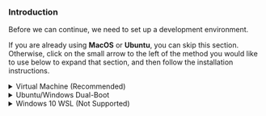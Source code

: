 ### Introduction
Before we can continue, we need to set up a development environment.

If you are already using **MacOS** or **Ubuntu**, you can skip this section. Otherwise, click on the small arrow to the left of the method you would like to use below to expand that section, and then follow the installation instructions.


<details markdown="block">
<summary class="dropDown-header">Virtual Machine (Recommended)
</summary>

Installing a virtual machine (VM) is the easiest and most reliable way to get started with web development. A VM is an entire computer emulation that runs inside your current OS. The main drawback of a VM is that it can be slow because you're essentially running two computers at the same time. We'll do a few things to improve its performance.

### Step 1: Download VirtualBox and Lubuntu

Installing a Virtual Machine (VM) is the easiest and most reliable way to get started creating an environment for web development. A VM is an entire computer emulation that runs inside your current Operating System (OS), like Windows. The main drawback of a VM is that it can be slow because you’re essentially running two computers at the same time. We’ll do a few things to improve its performance.

#### Step 1.1: Download VirtualBox

[Click here](https://www.virtualbox.org/wiki/Downloads "VirtualBox Downloads") and download VirtualBox for Windows hosts.

#### Step 1.2: Download Lubuntu

There are thousands of versions of Linux out there, but Ubuntu is undoubtedly one of the most popular and user friendly. When installing Linux on a VM, we recommend downloading [Lubuntu 16.04.3 LTS](http://cdimage.ubuntu.com/lubuntu/releases/16.04/release/lubuntu-16.04.3-desktop-amd64.iso "Lubuntu download link") Lubuntu uses the same base software as Ubuntu but has a desktop environment that requires fewer computer resources and is therefore ideal for virtual machines. It also looks like Windows!

### Step 2: Install VirtualBox and set it up for Lubuntu

#### Step 2.1: Install VirtualBox

Installing VirtualBox is very straightforward. It doesn’t require much technical knowledge and is the same process as installing any other program on your Windows computer. Double clicking the downloaded file will start the installation process. During the installation, you’ll be presented with various options. Leave them in their default state unless you are certain about their behavior. As the software installs, the progress bar might appear to be stuck; just wait for it to finish.

#### Step 2.2: Make way for Lubuntu

Now that you have VirtualBox installed, launch the program. Once open, you should see the start screen.

![The VirtualBox start screen](https://cdn.discordapp.com/attachments/594699048842297355/687463646523031552/00_VirtualBox_Start_Screen.png "A new start")

Click on the “New” button to create a virtual operating system. Give it a name of “Lubuntu”, leave the “Machine Folder” as is, set the “Type” to “Linux” and be sure “Version” is set to “Ubuntu (64-bit)”. Continue by pressing “Next”, and choose the following options in the next steps:

<img style="border-style:solid; border-width: thin;" src="https://cdn.discordapp.com/attachments/594699048842297355/687463655696367877/01_VirtualBox_OS.png" alt="The VirtualBox Create Virtual Machine window" title="Lubuntu should make the Version be Ubuntu (64-bit) automatically">

  1. Memory size: Use 2048 MB or more if possible. Ideally, this amount should be about half of your computer’s maximum memory. For example, if you have 8 GB of RAM, allocate 4096 MB (1024 MB to 1 GB) to your VM’s operating system. If you do not know how much RAM is available to you, please click [here](https://www.google.com/search?q=how+to+find+out+how+much+ram+you+have).
  
  <img style="border-style:solid; border-width: thin;" src="https://cdn.discordapp.com/attachments/594699048842297355/687463663421882379/02_VirtualBox_Mem.png" alt="The VirtualBox RAM window" title="Please allow me to Google that for you">

  2. Hard disk: Click **“Create a virtual hard disk now”.**
  
  <img style="border-style:solid; border-width: thin;" src="https://cdn.discordapp.com/attachments/594699048842297355/687463681331691585/03_VirtualBox_HardDisk.png" alt="The VirtualBox Create Hard Disk window 1" title="This is the default selection">

  3. Hard disk file type: Choose the **VDI (VirtualBox disk image)** option.
  
  <img style="border-style:solid; border-width: thin;" src="https://cdn.discordapp.com/attachments/594699048842297355/687463702500475001/04_VirtualBox_HardDiskType.png" alt="The VirtualBox Create Virtual Hard Disk window 2" title="This is also the default selection">

  4. Storage on physical hard disk: **“Dynamically allocated”**.
  
  <img style="border-style:solid; border-width: thin;" src="https://cdn.discordapp.com/attachments/594699048842297355/687463713716174881/05_VirtualBox_DynamicHardDisk.png" alt="The VirtualBox Create Virtual Hard Disk window 3" title="Yet another default selection">
                
  5. File location and size: We recommend **at least 20 GB** for the virtual hard disk.
  
  <img style="border-style:solid; border-width: thin;" src="https://cdn.discordapp.com/attachments/594699048842297355/687463723534778398/06_VirtualBox_HardDiskSize.png" alt="The VirtualBox Create Virtual Hard Disk window 4" title="You could make it 21 GB if you want">

After completing the last step, click the **“Create”** button. Your new virtual OS should now appear in the menu. With **Lubuntu** selected, click on the **"Settings"** button on the navigation bar, highlighted in red below.

<img style="border-style:solid; border-width: thin;" src="https://cdn.discordapp.com/attachments/594699048842297355/687466148434149408/07_VirtualBox_SettingsButton.png" alt="The VirtualBox Home screen with Lubuntu" title="Or you can right-click Lubuntu and go to Settings">

 Click on the **“System”** tab and then the **“Processor”** tab. Increase the Processor(s) to 2. If this screen prevents you from increasing processors, you likely need to <a href="https://www.google.com/search?q=enable+virtualization+windows" target="_blank">enable virtualization in your computer’s BIOS/UEFI settings</a>, or you have a single core processor.
 
<img style="border-style:solid; border-width: thin;" src="https://cdn.discordapp.com/attachments/594699048842297355/687479763723354200/08_VirtualBox_Processor.png" alt="The Lubuntu System Settings Processor window" title="Weirdly enough, some people still have single core processors">

Next, go to the **“Storage”** tab and in the **“Storage Devices”** column, beside the “Controller: IDE” indicator, click the round, blue icon with the green plus.

<img style="border-style:solid; border-width: thin;" src="https://cdn.discordapp.com/attachments/594699048842297355/687480592199450744/09_VirtualBox_Storage.png" alt="The Lubuntu System Settings Storage window" title="Good-bye, CD-ROM Drive!">

This will open a window called **“Optical Disk Selector”** Click the **“Add”** button, which is another blue icon with a green plus. Please locate your Lubuntu ISO you downloaded earlier and select it. If you are not sure where to find it, start by looking in your Downloads folder. Once you have selected your ISO, hit the **“Choose”** button.

<img style="border-style:solid; border-width: thin;" src="https://cdn.discordapp.com/attachments/594699048842297355/687481963430412300/10_VirtualBox_OpticalDiskSelector.png" alt="The Lubuntu System Settings Optical Disk Selector window" title="Hello, Virtually Mounted ISO file!">

If you have more than one monitor, you can create additional monitors by increasing the **"Monitor Count"** attribute in the **"Display"** tab. Please be sure to increase the **"Video Memory"** slider until it is in the green. <u>**All other settings should remain default.**</u>

<img style="border-style:solid; border-width: thin;" src="https://cdn.discordapp.com/attachments/594699048842297355/687484394264592535/11_VirtualBox_Monitors.png" alt="The Lubuntu System Settings Display window" title="This feature works surprisingly well">

With all that complete, click **"OK"** to save the changes.

You can start the VM by double-clicking **"Lubuntu"** or by clicking the large green **"Start"** button on the navigation bar.

<img style="border-style:solid; border-width: thin;" src="https://cdn.discordapp.com/attachments/594699048842297355/687487045584683024/12_VirtualBox_StartItUp.png" alt="The VirtualBox start VM screen" title="Or you can right-click Lubuntu and hit Start">

When the VM starts up, you’ll be asked to choose your language and to either try or install Lubuntu. If you make no decision for 30 seconds, it will launch the "Try Lubuntu without installing" option. You can reset, or double-click **"Install Lubuntu 16.04.3 LTS"**

Choose your language again, hit next, and check both boxes on the **"Preparing to install Lubuntu"** page.

The default options on the Installation type page should be used **(“Erase disk and install Lubuntu”)**. It may sound dangerous, but the VM can only see the “Hard Drive” of the VM. This is the beauty of VMs: the ability to separate the physical space of your computer across many VMs. While installing, be sure to take note of the password and username you chose, we will need these later.

The rest of the installation is pretty straightforward, but if you have any questions, you can find Ubuntu’s official installation guide for Ubuntu [here](https://ubuntu.com/tutorials/tutorial-install-ubuntu-desktop#1-overview). Since Lubuntu is a flavor of Ubuntu, the installation is exactly the same across all flavors.

**Note:** If at any point you cannot see the **"Continue"** button on your screen, pressing **"Enter"** on your keyboard will bring you to the next screen. You can also drag the installer window to the left to see the button.

**Note:** If you have a Non-English-(US) keyboard, please utilize the **"Keyboard layout"** screen by clicking the **"Detect Keyboard Layout"** button and following the prompts.

### Step 3: Install and Enable Guest Additions

Your regular operating system (Windows in this case) is called the **Host**, and all other operating systems that run as VMs are called **Guests**. To make working in your Guest OS easier, you need to install Guest Additions. It adds useful functionality to the Guest OS, such as full-screen guest mode.

Please follow the steps on this link from our [wiki](https://github.com/TheOdinProject/curriculum/wiki/Guest-Additions#2-mount-guest-additions-from-the-virtual-box-vm-title-bar "The Odin Project wiki")

  **NOTE**: 

* If upon trying to start the VM you only get a black screen, close and "power off" the VM, click "Settings -> Display" and make sure "Enable 3D Acceleration" is UNCHECKED, and Video memory is set to AT LEAST 128mb. 
* If you receive an error when trying to mount the Guest Additions CD image ("Unable to insert the virtual optical disk"), please reboot your host (Windows/OSX) operating system. Afterwards, ensure that there is no image file mounted in *both* Virtual Box as well as in the file system of the VM. 

### Step 4: Understand Your New VM

Here are some tips to help you get started in a virtual environment:

* All your work should happen in the VM. You will install everything you need for coding, including your text editor, Ruby, and Rails inside the VM. The Lubuntu installation inside of your VM also comes with a web browser pre-installed.

* To install software on your VM, you will follow the Ubuntu installation instructions from inside the Lubuntu VM.

* All of the development that you'll do related to TOP will be done in the VM.

* We recommend going full screen (Edit > Full-screen Mode) and forgetting about your host OS (Windows). For best performance, close all programs inside of your host OS when running your VM.

* If you added additional monitors in the "Display" tab of your VM settings, with the VM running, clicking "View" -> "Virtual Screen 2" -> "Enable". You can run fullscreen with multiple monitors, but it may ask for more "Video Memory", which you should have increased when adding more monitors. Upon exiting fullscreen, your secondary display may close. You can reopen it with these instructions.

### Step 5: Repeat After Me

Say outloud:

***I, [Odinite's Name], will work out of the VM only. I will create as many monitors as needed to cover all of my screens. I will fullscreen my VM. I will open the web browser inside the VM so I can actively copy and paste commands so I do not make any mistakes. I will hopefully eventually upgrade to dual booting an Ubuntu flavor of my choice to make things easier on myself, but I understand that there is no rush and I have as much time as I need to become accustomed to Linux.***

</details>

<details markdown="block">
<summary class="dropDown-header">Ubuntu/Windows Dual-Boot
</summary>

**Read this entire section before starting**

Dual-booting provides two operating systems on your computer that you can switch between with a simple reboot. One OS will not modify the other unless you explicitly tell it to do so. Before you continue, be sure to back up any important data and to have a way to ask for help. If you get lost, scared, or stuck, we're here to help in the [Odin Tech Support chat room](https://discordapp.com/channels/505093832157691914/514204667245363200 "Please read the rules"). Come say "Hi"!

### Step 1: Download Ubuntu

First, you need to download the version of Ubuntu you want to install on your computer. Ubuntu comes in different versions ("flavors"), but we suggest the standard [Ubuntu](https://www.ubuntu.com/download/desktop). If you're using an older computer, we recommend [Lubuntu](https://lubuntu.net/). Be sure to download the 64-bit version of [Ubuntu](https://www.ubuntu.com/download/desktop/thank-you?version=18.04.1&architecture=amd64) or [Lubuntu](http://cdimage.ubuntu.com/lubuntu/releases/16.04/release/lubuntu-16.04.3-desktop-amd64.iso).

### Step 2: Create a Bootable Flash Drive

Next, follow [this guide](https://tutorials.ubuntu.com/tutorial/tutorial-create-a-usb-stick-on-windows#0) to create a bootable flash drive so that you can install Ubuntu on your hard drive. If you don't have a flash drive, you can also use a CD or DVD.

Note: You can use this method to try out [different flavors of Ubuntu](https://www.ubuntu.com/download/flavours) if you'd like. These images allow you to try out different flavors without committing to an installation. Be aware that running the OS from a flash drive will cause the OS to be slow and can decrease the life of your flash drive.

### Step 3: Install Ubuntu

#### Step 3.1: Boot from the Flash Drive

First, you need to boot Ubuntu on your flash drive. The exact steps may vary, but in general, you will need to do the following:

* Insert the flash drive into the computer.
* Reboot the computer.
* Select the flash drive as the bootable device instead of the hard drive.

For example, on a Dell computer, you would need to plug in the flash drive, reboot the computer, and press the F12 key while the computer is first booting up to bring up the boot menu. From there, you can select to boot from the flash drive. Your computer may not be exactly the same, but Google can help you figure it out.

#### Step 3.1: Install Ubuntu

If you would like to test out the version of Ubuntu on the flash drive, click 'Try me'. When you have found a flavor of Ubuntu you like, click 'Install' and continue to the next step.

Installing Ubuntu is where the real changes start happening on your computer. The default settings are mostly perfect, but be sure to **"Install Ubuntu alongside Windows"** and change the allocated disk space allowed for Ubuntu to 30 GB (or more if you can).

For step-by-step instructions, please follow this [installation guide](https://tutorials.ubuntu.com/tutorial/tutorial-install-ubuntu-desktop#0) from the creators of Ubuntu.

</details>

<details markdown="block">
<summary class="dropDown-header">Windows 10 WSL (Not Supported)
</summary>
  
**Please note**: *Windows Subsystem for Linux is **not recommended** for those unfamiliar with Linux and advanced Windows features. Specifically, those unfamiliar with with the Command Line. Please consider installing Linux in a virtual machine or dual-boot*.

Microsoft has recently made a shift towards embracing open source and providing more developer support. One of the biggest features they added with Windows 10 was the Windows Subsystem for Linux (WSL), which is a Linux command line within Windows. With the exception of a few minor adjustments, once you have WSL up and running, you can essentially follow the Ubuntu instructions.

Having said that, setting up a development environment is not beginner friendly.  If you have run Linux environments in the past you will likely be able to get up and running, but if this is all new to you it is probably more trouble than it's worth.

If you do choose to move forward with WSL, we recommend using VSCode as your text editor (we will get into text editors later), running with the "Remote - WSL" extension. This allows you to open your WSL files directly in the editor. The Linux subsystem is completely separate from your Windows subsystem and you will have to manually link them together otherwise.

The Odin Project has great support for Linux/MacOS if you get stuck, so please give it a shot! If you feel you can contribute and support Windows at The Odin Project, please create a PR with Windows installation directions, and fixes for wherever the Windows commands might differ from Linux.

If you'd like to move forward with WSL, despite the warning above, please see below for installation instructions.

  <details markdown="block">
  <summary class="dropDown-header">Windows Subsystem for Linux Directions
  </summary>

### Step 1: Install WSL

Microsoft has made installing WSL super simple.

* Open your Start menu and search for "Microsoft Store". Open the Store.
* Enter "Ubuntu" in the search field of the Store. 
* Click on the orange "Ubuntu 18.04" button and then click "Get".

This will install WSL on your computer. The process will take about 10 minutes to complete, depending on your internet connection.

Note: If you run into an error, follow the directions [here](https://aka.ms/wslinstall) to enable and install WSL.

### Step 2: Start WSL

WSL is nothing more than a Linux terminal inside Windows. To start the program, simply open your Start menu and search for "Ubuntu 18.04". The first time you run the program, you may get a message that says, "Installing. This may take a few minutes..." When it finishes, you will be asked to create a new username and password that will be used to log into WSL.

*You can skip all of the following steps if you will be using VSCode with the "Remote - WSL" extension*

### Step 3: Set Up Symbolic Link

When Ubuntu was set up, your Windows file system (C:\ drive) was mapped to the `/mnt` directory in Ubuntu. To make your life much easier, we are going to set up a shortcut between your C:\ drive and your "Home" folder inside WSL.

#### Step 3.1: Create a Projects Directory

You can choose to put your project files anywhere you want, but to make your life easier, we recommend adding a Projects folder inside your Documents folder.

From inside the Ubuntu terminal, type:

~~~bash
mkdir /mnt/c/Users/<Your Windows Username>/Documents/Projects
~~~

Be sure to replace `<Your Windows Username>` with your Windows username in the above code.

#### Step 3.2: Create the Symbolic Link

Next, we're going to establish a link to connect this new Projects folder to your WSL "Home" directory. This is important for many behind-the-scenes processes.

Inside the Ubuntu terminal, type:

~~~bash
ln -s /mnt/c/Users/<your windows user name>/Documents/Projects ~/Projects
~~~

### Important Notes

* Any projects created from the WSL terminal need to be placed inside the Projects directory.

* Open all of your projects through the terminal. 

* The WSL program files are well hidden, but it's super important that you do not edit these files from Windows. Altering these files will cause serious problems with your Ubuntu installation and possibly with your Windows installation.
  </details>

</details>
